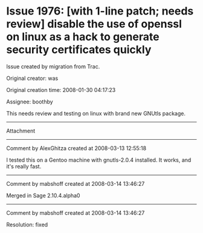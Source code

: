 # Issue 1976: [with 1-line patch; needs review] disable the use of openssl on linux as a hack to generate security certificates quickly

Issue created by migration from Trac.

Original creator: was

Original creation time: 2008-01-30 04:17:23

Assignee: boothby

This needs review and testing on linux with brand new GNUtls package.


---

Attachment


---

Comment by AlexGhitza created at 2008-03-13 12:55:18

I tested this on a Gentoo machine with gnutls-2.0.4 installed.  It works, and it's really fast.


---

Comment by mabshoff created at 2008-03-14 13:46:27

Merged in Sage 2.10.4.alpha0


---

Comment by mabshoff created at 2008-03-14 13:46:27

Resolution: fixed
